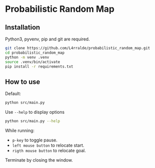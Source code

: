 # Probabilistic Random Map


## Installation

Python3, pyvenv, pip and git are required.

```bash
git clone https://github.com/L4rralde/probabilistic_random_map.git
cd probabilistic_random_map
python -m venv .venv
source .venv/bin/activate
pip install -r requirements.txt
```


## How to use

Default:

```bash
python src/main.py
```

Use `--help` to display options

```bash
python src/main.py --help
```


While running:

- `p-key` to toggle pause.
- `left mouse button` to relocate start.
- `rigth mouse button` to relocate goal.

Terminate by closing the window.